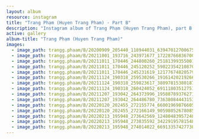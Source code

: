 ```yaml
---
layout: album
resource: instagram
title: "Trang Phạm (Huyen Trang Pham) - Part B"
description: "Instagram album of Trang Phạm (Huyen Trang Pham), part B."
active: gallery
album-title: "Trang Phạm (Huyen Trang Pham)"
images:
  - image_path: trangg.phaam/B/20200909_205440_118944031_639470127006755_806217371858680051_n.jpg
  - image_path: trangg.phaam/B/20211001_193716_243971677_172287668367000_1891578363831123866_n.jpg
  - image_path: trangg.phaam/B/20211011_170446_244800260_251813993550017_6576504470235499953_n.jpg
  - image_path: trangg.phaam/B/20211011_170446_245120252_590223542108703_2042679321269723405_n.jpg
  - image_path: trangg.phaam/B/20211011_170446_245231619_1217767482057905_186001637910820236_n.jpg
  - image_path: trangg.phaam/B/20211124_190318_259530266_1916142021926627_7118369996679103607_n.jpg
  - image_path: trangg.phaam/B/20211124_190318_259823617_380978153801879_7624437130997034834_n.jpg
  - image_path: trangg.phaam/B/20211124_190318_260424052_691118035127517_3320583228066210181_n.jpg
  - image_path: trangg.phaam/B/20211207_193042_264373996_1958878937627172_8610318220122844175_n.jpg
  - image_path: trangg.phaam/B/20211207_193042_264486780_736380844431537_8225778268934279231_n.jpg
  - image_path: trangg.phaam/B/20220120_202455_272155774_660019698766057_2426089515206959567_n.jpg
  - image_path: trangg.phaam/B/20220120_202455_272166149_905980526780858_9121083278179045318_n.jpg
  - image_path: trangg.phaam/B/20220213_195948_273642569_1248048395724888_8039736302669785688_n.jpg
  - image_path: trangg.phaam/B/20220213_195948_273835592_342291957815488_6271443950234189358_n.jpg
  - image_path: trangg.phaam/B/20220213_195948_274014022_669133574277302_6912461235279265361_n.jpg
---
```

